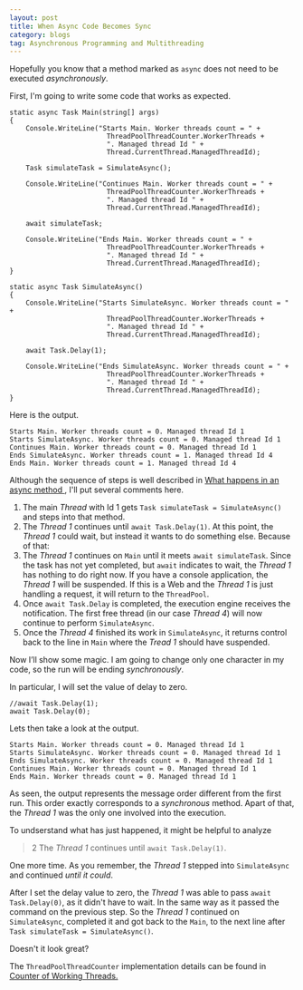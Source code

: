 ```yaml
---
layout: post
title: When Async Code Becomes Sync
category: blogs 
tag: Asynchronous Programming and Multithreading
---
```


Hopefully you know that a method marked as `async` does not need to be executed *asynchronously*. 

First, I'm going to write some code that works as expected. 

<pre><code class="language-cs">static async Task Main(string[] args)
{
    Console.WriteLine("Starts Main. Worker threads count = " +
                        ThreadPoolThreadCounter.WorkerThreads +
                        ". Managed thread Id " +
                        Thread.CurrentThread.ManagedThreadId);

    Task simulateTask = SimulateAsync();

    Console.WriteLine("Continues Main. Worker threads count = " +
                        ThreadPoolThreadCounter.WorkerThreads +
                        ". Managed thread Id " +
                        Thread.CurrentThread.ManagedThreadId);

    await simulateTask;

    Console.WriteLine("Ends Main. Worker threads count = " +
                        ThreadPoolThreadCounter.WorkerThreads +
                        ". Managed thread Id " +
                        Thread.CurrentThread.ManagedThreadId);
}

static async Task SimulateAsync()
{
    Console.WriteLine("Starts SimulateAsync. Worker threads count = " +
                        ThreadPoolThreadCounter.WorkerThreads +
                        ". Managed thread Id " +
                        Thread.CurrentThread.ManagedThreadId);

    await Task.Delay(1);

    Console.WriteLine("Ends SimulateAsync. Worker threads count = " +
                        ThreadPoolThreadCounter.WorkerThreads +
                        ". Managed thread Id " +
                        Thread.CurrentThread.ManagedThreadId);
}</code></pre>

Here is the output.
<pre><code class="nohighlight">Starts Main. Worker threads count = 0. Managed thread Id 1
Starts SimulateAsync. Worker threads count = 0. Managed thread Id 1
Continues Main. Worker threads count = 0. Managed thread Id 1
Ends SimulateAsync. Worker threads count = 1. Managed thread Id 4
Ends Main. Worker threads count = 1. Managed thread Id 4</code></pre>

Although the sequence of steps is well described in <a href="https://docs.microsoft.com/en-US/dotnet/csharp/programming-guide/concepts/async/task-asynchronous-programming-model#BKMK_WhatHappensUnderstandinganAsyncMethod">What happens in an async method
</a>, I'll put several comments here.

1. The main *Thread* with Id 1 gets `Task simulateTask = SimulateAsync()` and steps into that method.
2. The *Thread 1* continues until `await Task.Delay(1)`. At this point, the *Thread 1* could wait, but instead it wants to do something else. Because of that:
3. The *Thread 1* continues on `Main` until it meets `await simulateTask`. Since the task has not yet completed, but `await` indicates to wait, the *Thread 1* has nothing to do right now. If you have a console application, the *Thread 1* will be suspended. If this is a Web and the *Thread 1* is just handling a request, it will return to the `ThreadPool`.
4. Once `await Task.Delay` is completed, the execution engine receives the notification. The first free thread (in our case *Thread 4*) will now continue to perform `SimulateAsync`.
5. Once the *Thread 4* finished its work in `SimulateAsync`, it returns control back to the line in `Main` where the *Tread 1* should have suspended.


Now I’ll show some magic. I am going to change only one character in my code, so the run will be ending *synchronously*. 

In particular, I will set the value of delay to zero.
 <pre><code class="language-cs">//await Task.Delay(1);
await Task.Delay(0);</code></pre>

Lets then take a look at the output.
<pre><code class="nohighlight">Starts Main. Worker threads count = 0. Managed thread Id 1
Starts SimulateAsync. Worker threads count = 0. Managed thread Id 1
Ends SimulateAsync. Worker threads count = 0. Managed thread Id 1
Continues Main. Worker threads count = 0. Managed thread Id 1
Ends Main. Worker threads count = 0. Managed thread Id 1</code></pre>

As seen, the output represents the message order different from the first run. This order exactly corresponds to a *synchronous* method. Apart of that, the *Thread 1* was the only one involved into the execution. 

To undserstand what has just happened, it might be helpful to analyze

> 2 The *Thread 1* continues until `await Task.Delay(1)`.

One more time. As you remember, the *Thread 1* stepped into `SimulateAsync` and continued *until it could*. 

After I set the delay value to zero, the *Thread 1* was able to pass `await Task.Delay(0)`, as it didn't have to wait. In the same way as it passed the command on the previous step. So the *Thread 1* continued on `SimulateAsync`, completed it and got back to the `Main`, to the next line after `Task simulateTask = SimulateAsync()`. 

Doesn't it look great?

The `ThreadPoolThreadCounter` implementation details can be found in <a href="/blogs/2020/07/29/Counter-of-working-threads">Counter of Working Threads.</a>